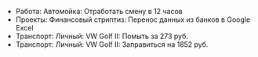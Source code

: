 + Работа: Автомойка: Отработать смену в 12 часов
+ Проекты: Финансовый стриптиз: Перенос данных из банков в Google Excel
+ Транспорт: Личный: VW Golf II: Помыть за 273 руб.
+ Транспорт: Личный: VW Golf II: Заправиться на 1852 руб.